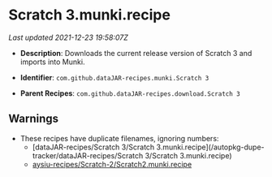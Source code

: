# Scratch 3.munki.recipe

_Last updated 2021-12-23 19:58:07Z_

- **Description**: Downloads the current release version of Scratch 3 and imports into Munki.

- **Identifier**: `com.github.dataJAR-recipes.munki.Scratch 3`

- **Parent Recipes**: `com.github.dataJAR-recipes.download.Scratch 3`

## Warnings

- These recipes have duplicate filenames, ignoring numbers:
    - [dataJAR-recipes/Scratch 3/Scratch 3.munki.recipe](/autopkg-dupe-tracker/dataJAR-recipes/Scratch 3/Scratch 3.munki.recipe)
    - [aysiu-recipes/Scratch-2/Scratch2.munki.recipe](/autopkg-dupe-tracker/aysiu-recipes/Scratch-2/Scratch2.munki.recipe)